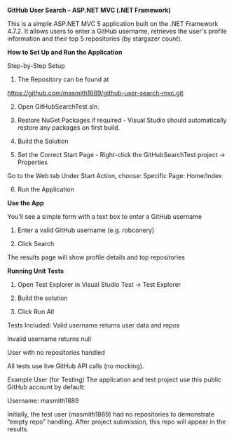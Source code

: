 **GitHub User Search – ASP.NET MVC (.NET Framework)**

This is a simple ASP.NET MVC 5 application built on the .NET Framework 4.7.2. It allows users to enter a GitHub username, retrieves the user's profile information and their top 5 repositories (by stargazer count).



**How to Set Up and Run the Application**


Step-by-Step Setup

1. The Repository can be found at

https://github.com/masmith1889/github-user-search-mvc.git


2. Open GitHubSearchTest.sln.

3. Restore NuGet Packages if required - Visual Studio should automatically restore any packages on first build.

4. Build the Solution

5. Set the Correct Start Page - Right-click the GitHubSearchTest project → Properties

Go to the Web tab
Under Start Action, choose:
Specific Page: Home/Index

6. Run the Application


**Use the App**

You’ll see a simple form with a text box to enter a GitHub username

1. Enter a valid GitHub username (e.g. robconery)

2. Click Search

The results page will show profile details and top repositories


**Running Unit Tests**

1. Open Test Explorer in Visual Studio
Test → Test Explorer

2. Build the solution

3. Click Run All

Tests Included:
Valid username returns user data and repos

Invalid username returns null

User with no repositories handled

All tests use live GitHub API calls (no mocking).

Example User (for Testing)
The application and test project use this public GitHub account by default:

Username: masmith1889

Initially, the test user (masmith1889) had no repositories to demonstrate “empty repo” handling. After project submission, this repo will appear in the results.





